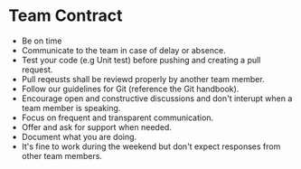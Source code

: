 ﻿# Team Contract
- Be on time
- Communicate to the team in case of delay or absence.
- Test your code (e.g Unit test) before pushing and creating a pull request.
- Pull reqeusts shall be reviewd properly by another team member.
- Follow our guidelines for Git (reference the Git handbook).
- Encourage open and constructive discussions and don't interupt when a team member is speaking.
- Focus on frequent and transparent communication.
- Offer and ask for support when needed.
- Document what you are doing.
- It's fine to work during the weekend but don't expect responses from other team members.





